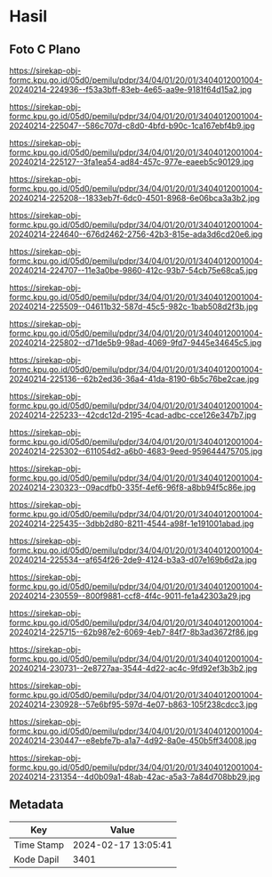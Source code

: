 # Hasil

## Foto C Plano

https://sirekap-obj-formc.kpu.go.id/05d0/pemilu/pdpr/34/04/01/20/01/3404012001004-20240214-224936--f53a3bff-83eb-4e65-aa9e-9181f64d15a2.jpg

https://sirekap-obj-formc.kpu.go.id/05d0/pemilu/pdpr/34/04/01/20/01/3404012001004-20240214-225047--586c707d-c8d0-4bfd-b90c-1ca167ebf4b9.jpg

https://sirekap-obj-formc.kpu.go.id/05d0/pemilu/pdpr/34/04/01/20/01/3404012001004-20240214-225127--3fa1ea54-ad84-457c-977e-eaeeb5c90129.jpg

https://sirekap-obj-formc.kpu.go.id/05d0/pemilu/pdpr/34/04/01/20/01/3404012001004-20240214-225208--1833eb7f-6dc0-4501-8968-6e06bca3a3b2.jpg

https://sirekap-obj-formc.kpu.go.id/05d0/pemilu/pdpr/34/04/01/20/01/3404012001004-20240214-224640--676d2462-2756-42b3-815e-ada3d6cd20e6.jpg

https://sirekap-obj-formc.kpu.go.id/05d0/pemilu/pdpr/34/04/01/20/01/3404012001004-20240214-224707--11e3a0be-9860-412c-93b7-54cb75e68ca5.jpg

https://sirekap-obj-formc.kpu.go.id/05d0/pemilu/pdpr/34/04/01/20/01/3404012001004-20240214-225509--04611b32-587d-45c5-982c-1bab508d2f3b.jpg

https://sirekap-obj-formc.kpu.go.id/05d0/pemilu/pdpr/34/04/01/20/01/3404012001004-20240214-225802--d71de5b9-98ad-4069-9fd7-9445e34645c5.jpg

https://sirekap-obj-formc.kpu.go.id/05d0/pemilu/pdpr/34/04/01/20/01/3404012001004-20240214-225136--62b2ed36-36a4-41da-8190-6b5c76be2cae.jpg

https://sirekap-obj-formc.kpu.go.id/05d0/pemilu/pdpr/34/04/01/20/01/3404012001004-20240214-225233--42cdc12d-2195-4cad-adbc-cce126e347b7.jpg

https://sirekap-obj-formc.kpu.go.id/05d0/pemilu/pdpr/34/04/01/20/01/3404012001004-20240214-225302--611054d2-a6b0-4683-9eed-959644475705.jpg

https://sirekap-obj-formc.kpu.go.id/05d0/pemilu/pdpr/34/04/01/20/01/3404012001004-20240214-230323--09acdfb0-335f-4ef6-96f8-a8bb94f5c86e.jpg

https://sirekap-obj-formc.kpu.go.id/05d0/pemilu/pdpr/34/04/01/20/01/3404012001004-20240214-225435--3dbb2d80-8211-4544-a98f-1e191001abad.jpg

https://sirekap-obj-formc.kpu.go.id/05d0/pemilu/pdpr/34/04/01/20/01/3404012001004-20240214-225534--af654f26-2de9-4124-b3a3-d07e169b6d2a.jpg

https://sirekap-obj-formc.kpu.go.id/05d0/pemilu/pdpr/34/04/01/20/01/3404012001004-20240214-230559--800f9881-ccf8-4f4c-9011-fe1a42303a29.jpg

https://sirekap-obj-formc.kpu.go.id/05d0/pemilu/pdpr/34/04/01/20/01/3404012001004-20240214-225715--62b987e2-6069-4eb7-84f7-8b3ad3672f86.jpg

https://sirekap-obj-formc.kpu.go.id/05d0/pemilu/pdpr/34/04/01/20/01/3404012001004-20240214-230731--2e8727aa-3544-4d22-ac4c-9fd92ef3b3b2.jpg

https://sirekap-obj-formc.kpu.go.id/05d0/pemilu/pdpr/34/04/01/20/01/3404012001004-20240214-230928--57e6bf95-597d-4e07-b863-105f238cdcc3.jpg

https://sirekap-obj-formc.kpu.go.id/05d0/pemilu/pdpr/34/04/01/20/01/3404012001004-20240214-230447--e8ebfe7b-a1a7-4d92-8a0e-450b5ff34008.jpg

https://sirekap-obj-formc.kpu.go.id/05d0/pemilu/pdpr/34/04/01/20/01/3404012001004-20240214-231354--4d0b09a1-48ab-42ac-a5a3-7a84d708bb29.jpg


## Metadata

| Key        | Value               |
| ---------- | ------------------- |
| Time Stamp | 2024-02-17 13:05:41 |
| Kode Dapil | 3401                |



